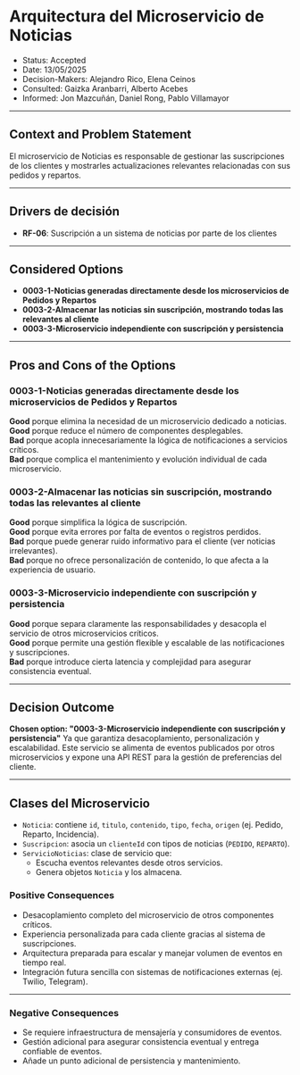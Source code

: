 # Arquitectura del Microservicio de Noticias

* Status: Accepted
* Date: 13/05/2025
* Decision-Makers: Alejandro Rico, Elena Ceinos
* Consulted: Gaizka Aranbarri, Alberto Acebes
* Informed: Jon Mazcuñán, Daniel Rong, Pablo Villamayor
---

## Context and Problem Statement

El microservicio de Noticias es responsable de gestionar las suscripciones de los clientes y mostrarles actualizaciones relevantes relacionadas con sus pedidos y repartos.

---

## Drivers de decisión

- **RF-06**: Suscripción a un sistema de noticias por parte de los clientes

---

## Considered Options

*  **0003-1-Noticias generadas directamente desde los microservicios de Pedidos y Repartos**
* **0003-2-Almacenar las noticias sin suscripción, mostrando todas las relevantes al cliente**
* **0003-3-Microservicio independiente con suscripción y persistencia**
---

## Pros and Cons of the Options

### 0003-1-Noticias generadas directamente desde los microservicios de Pedidos y Repartos

**Good** porque elimina la necesidad de un microservicio dedicado a noticias.  
**Good** porque reduce el número de componentes desplegables.  
**Bad** porque acopla innecesariamente la lógica de notificaciones a servicios críticos.  
**Bad** porque complica el mantenimiento y evolución individual de cada microservicio.

### 0003-2-Almacenar las noticias sin suscripción, mostrando todas las relevantes al cliente

**Good** porque simplifica la lógica de suscripción.  
**Good** porque evita errores por falta de eventos o registros perdidos.  
**Bad** porque puede generar ruido informativo para el cliente (ver noticias irrelevantes).  
**Bad** porque no ofrece personalización de contenido, lo que afecta a la experiencia de usuario.

### 0003-3-Microservicio independiente con suscripción y persistencia

**Good** porque separa claramente las responsabilidades y desacopla el servicio de otros microservicios críticos.  
**Good** porque permite una gestión flexible y escalable de las notificaciones y suscripciones.  
**Bad** porque introduce cierta latencia y complejidad para asegurar consistencia eventual.

---

## Decision Outcome

**Chosen option: "0003-3-Microservicio independiente con suscripción y persistencia"**
Ya que garantiza desacoplamiento, personalización y escalabilidad. Este servicio se alimenta de eventos publicados por otros microservicios y expone una API REST para la gestión de preferencias del cliente.

---

## Clases del Microservicio

- `Noticia`: contiene `id`, `titulo`, `contenido`, `tipo`, `fecha`, `origen` (ej. Pedido, Reparto, Incidencia).
- `Suscripcion`: asocia un `clienteId` con tipos de noticias (`PEDIDO`, `REPARTO`).
- `ServicioNoticias`: clase de servicio que:
  - Escucha eventos relevantes desde otros servicios.
  - Genera objetos `Noticia` y los almacena.


### Positive Consequences

- Desacoplamiento completo del microservicio de otros componentes críticos.
- Experiencia personalizada para cada cliente gracias al sistema de suscripciones.
- Arquitectura preparada para escalar y manejar volumen de eventos en tiempo real.
- Integración futura sencilla con sistemas de notificaciones externas (ej. Twilio, Telegram).

---

### Negative Consequences

- Se requiere infraestructura de mensajería y consumidores de eventos.
- Gestión adicional para asegurar consistencia eventual y entrega confiable de eventos.
- Añade un punto adicional de persistencia y mantenimiento.
